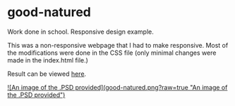 # good-natured
Work done in school.
Responsive design example.

This was a non-responsive webpage that I had to make responsive.  Most of the
modifications were done in the CSS file (only minimal changes were made in the
index.html file.)

Result can be viewed <a target="_blank" href="http://bengudro.insomnia247.nl/code/good-natured/">here</a>.

<a target="_blank" href="http://bengudro.insomnia247.nl/code/good-natured/">
![An image of the .PSD provided](good-natured.png?raw=true "An image of the .PSD provided")
</a>
